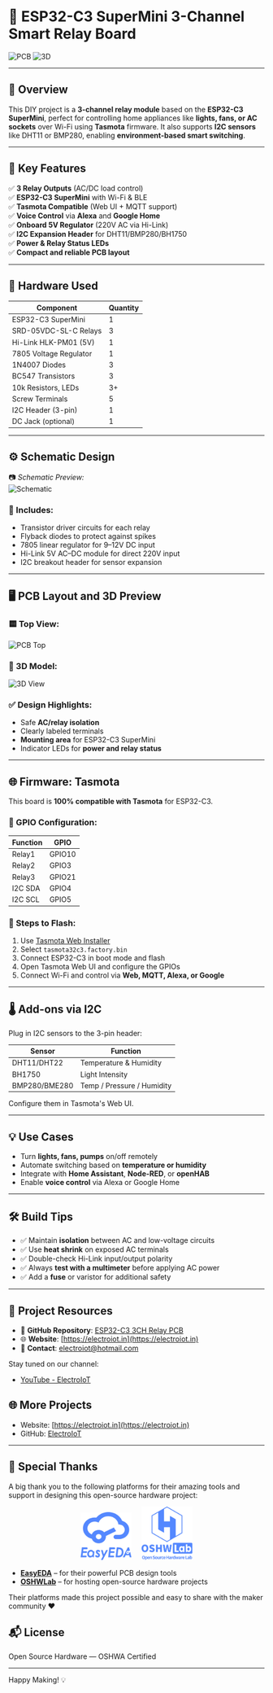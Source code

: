 # 🔌 ESP32-C3 SuperMini 3-Channel Smart Relay Board

![PCB](assets/PCB.JPG)
![3D](assets/PCB_3D.JPG)

---

## 🧠 Overview

This DIY project is a **3-channel relay module** based on the **ESP32-C3 SuperMini**, perfect for controlling home appliances like **lights, fans, or AC sockets** over Wi-Fi using **Tasmota** firmware. It also supports **I2C sensors** like DHT11 or BMP280, enabling **environment-based smart switching**.

---

## 🧩 Key Features

✅ **3 Relay Outputs** (AC/DC load control)  
✅ **ESP32-C3 SuperMini** with Wi-Fi & BLE  
✅ **Tasmota Compatible** (Web UI + MQTT support)  
✅ **Voice Control** via **Alexa** and **Google Home**  
✅ **Onboard 5V Regulator** (220V AC via Hi-Link)  
✅ **I2C Expansion Header** for DHT11/BMP280/BH1750  
✅ **Power & Relay Status LEDs**  
✅ **Compact and reliable PCB layout**

---

## 🔧 Hardware Used

| Component                | Quantity |
|--------------------------|----------|
| ESP32-C3 SuperMini       | 1        |
| SRD-05VDC-SL-C Relays    | 3        |
| Hi-Link HLK-PM01 (5V)    | 1        |
| 7805 Voltage Regulator   | 1        |
| 1N4007 Diodes            | 3        |
| BC547 Transistors        | 3        |
| 10k Resistors, LEDs      | 3+       |
| Screw Terminals          | 5        |
| I2C Header (3-pin)       | 1        |
| DC Jack (optional)       | 1        |

---

## ⚙️ Schematic Design

📷 *Schematic Preview:*  
![Schematic](assets/Schematic_ESP32-C3-SUPERMini-3ch-relay.png)

### 🧾 Includes:

- Transistor driver circuits for each relay  
- Flyback diodes to protect against spikes  
- 7805 linear regulator for 9–12V DC input  
- Hi-Link 5V AC–DC module for direct 220V input  
- I2C breakout header for sensor expansion  

---

## 🖥️ PCB Layout and 3D Preview

### 🟨 Top View:
![PCB Top](assets/PCB.JPG)

### 🔵 3D Model:
![3D View](assets/PCB_3D.JPG)

### ✅ Design Highlights:
- Safe **AC/relay isolation**
- Clearly labeled terminals
- **Mounting area** for ESP32-C3 SuperMini
- Indicator LEDs for **power and relay status**

---

## 🌐 Firmware: Tasmota

This board is **100% compatible with Tasmota** for ESP32-C3.

### 🔌 GPIO Configuration:

| Function     | GPIO   |
|--------------|--------|
| Relay1       | GPIO10 |
| Relay2       | GPIO3  |
| Relay3       | GPIO21 |
| I2C SDA      | GPIO4  |
| I2C SCL      | GPIO5  |

### 🔧 Steps to Flash:

1. Use [Tasmota Web Installer](https://tasmota.github.io/install/)
2. Select `tasmota32c3.factory.bin`
3. Connect ESP32-C3 in boot mode and flash
4. Open Tasmota Web UI and configure the GPIOs
5. Connect Wi-Fi and control via **Web, MQTT, Alexa, or Google**

---

## 🌡️ Add-ons via I2C

Plug in I2C sensors to the 3-pin header:

| Sensor       | Function                  |
|--------------|---------------------------|
| DHT11/DHT22  | Temperature & Humidity    |
| BH1750       | Light Intensity           |
| BMP280/BME280| Temp / Pressure / Humidity|

Configure them in Tasmota's Web UI.

---

## 💡 Use Cases

- Turn **lights, fans, pumps** on/off remotely
- Automate switching based on **temperature or humidity**
- Integrate with **Home Assistant**, **Node-RED**, or **openHAB**
- Enable **voice control** via Alexa or Google Home

---

## 🛠️ Build Tips

- ✅ Maintain **isolation** between AC and low-voltage circuits
- ✅ Use **heat shrink** on exposed AC terminals
- ✅ Double-check Hi-Link input/output polarity
- ✅ Always **test with a multimeter** before applying AC power
- ✅ Add a **fuse** or varistor for additional safety

---

## 📁 Project Resources

- 🔗 **GitHub Repository**: [ESP32-C3 3CH Relay PCB](https://github.com/your-repo-url)  
- 🌐 **Website**: [https://electroiot.in](https://electroiot.in)  
- 📧 **Contact**: electroiot@hotmail.com  

Stay tuned on our channel:
- [YouTube - ElectroIoT](https://www.youtube.com/ElectroIoT)

## 🌐 More Projects

- Website: [https://electroiot.in](https://electroiot.in)
- GitHub: [ElectroIoT](https://github.com/ElectroIoT)

---

## 🙏 Special Thanks

A big thank you to the following platforms for their amazing tools and support in designing this open-source hardware project:

<p align="center">
  <img src="Image/EasyEDA.png" alt="EasyEDA Logo" width="100"/>&nbsp;&nbsp;&nbsp;&nbsp;
  <img src="Image/OSHWLab.png" alt="OSHWLab Logo" width="100"/>
</p>

- **[EasyEDA](https://easyeda.com/)** – for their powerful PCB design tools  
- **[OSHWLab](https://oshwlab.com/)** – for hosting open-source hardware projects

Their platforms made this project possible and easy to share with the maker community ❤️

## 📬 License

Open Source Hardware — OSHWA Certified

---

Happy Making! 💡

